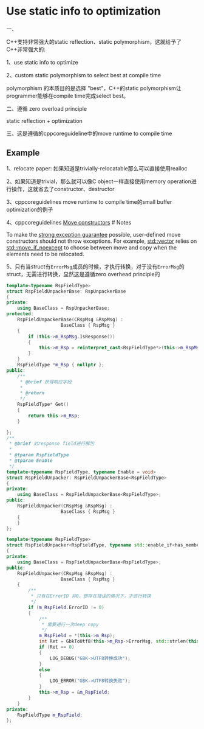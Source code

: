 # Use static info to optimization

一、

C++支持非常强大的static reflection、static polymorphism，这就给予了C++非常强大的:

1、use static info to optimize

2、custom static polymorphism to select best at compile time

polymorphism 的本质目的是选择 "best"，C++的static polymorphism让programmer能够在compile time完成select best。



二、遵循 zero overload principle

static reflection + optimization

三、这是遵循的cppcoreguideline中的move runtime to compile time

## Example

1、relocate paper: 如果知道是trivially-relocatable那么可以直接使用realloc

2、如果知道是trivial，那么就可以像C object一样直接使用memory operation进行操作，这就省去了constructor、destructor

3、cppcoreguidelines move runtime to compile time的small buffer optimization的例子

4、cppcoreguidelines [Move constructors](https://en.cppreference.com/w/cpp/language/move_constructor) # Notes

To make the [strong exception guarantee](https://en.cppreference.com/w/cpp/language/exceptions#Exception_safety) possible, user-defined move constructors should not throw exceptions. For example, [std::vector](https://en.cppreference.com/w/cpp/container/vector) relies on [std::move_if_noexcept](https://en.cppreference.com/w/cpp/utility/move_if_noexcept) to choose between move and copy when the elements need to be relocated.

5、只有当struct有`ErrorMsg`成员的时候，才执行转换，对于没有`ErrorMsg`的struct，无需进行转换，显然这是遵循zero overhead principle的

```C++
template<typename RspFieldType>
struct RspFieldUnpackerBase: RspUnpackerBase
{
private:
	using BaseClass = RspUnpackerBase;
protected:
	RspFieldUnpackerBase(CRspMsg &RspMsg) :
					BaseClass { RspMsg }
	{
		if (this->m_RspMsg.IsResponse()) 
		{
			this->m_Rsp = reinterpret_cast<RspFieldType*>(this->m_RspMsg.m_lpMsgReader->GetBizFixed());
		}
	}
	RspFieldType *m_Rsp { nullptr };
public:
	/**
	 * @brief 获得响应字段
	 *
	 * @return
	 */
	RspFieldType* Get()
	{
		return this->m_Rsp;
	}

};
/**
 * @brief 对response field进行解包
 *
 * @tparam RspFieldType
 * @tparam Enable
 */
template<typename RspFieldType, typename Enable = void>
struct RspFieldUnpacker: RspFieldUnpackerBase<RspFieldType>
{
private:
	using BaseClass = RspFieldUnpackerBase<RspFieldType>;
public:
	RspFieldUnpacker(CRspMsg &RspMsg) :
					BaseClass { RspMsg }
	{
	}
};

template<typename RspFieldType>
struct RspFieldUnpacker<RspFieldType, typename std::enable_if<has_member_ErrorMsg<RspFieldType>::value && has_member_ErrorID<RspFieldType>::value>::type> : virtual RspFieldUnpackerBase<RspFieldType>
{
private:
	using BaseClass = RspFieldUnpackerBase<RspFieldType>;
public:
	RspFieldUnpacker(CRspMsg &RspMsg) :
					BaseClass { RspMsg }
	{
		/**
		 * 只有在ErrorID 非0，即存在错误的情况下，才进行转换
		 */
		if (m_RspField.ErrorID != 0)
		{
			/**
			 * 需要进行一次deep copy
			 */
			m_RspField = *(this->m_Rsp);
			int Ret = GbkToUtf8(this->m_Rsp->ErrorMsg, std::strlen(this->m_Rsp->ErrorMsg), m_RspField.ErrorMsg, sizeof(m_RspField.ErrorMsg));
			if (Ret == 0)
			{
				LOG_DEBUG("GBK->UTF8转换成功");
			}
			else
			{
				LOG_ERROR("GBK->UTF8转换失败");
			}
			this->m_Rsp = &m_RspField;
		}
	}
private:
	RspFieldType m_RspField;
};

```

